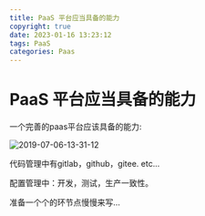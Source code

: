 ```yaml
---
title: PaaS 平台应当具备的能力
copyright: true
date: 2023-01-16 13:23:12
tags: PaaS
categories: Paas
---
```


# PaaS 平台应当具备的能力

一个完善的paas平台应该具备的能力:

![2019-07-06-13-31-12](/images/qiniu/2019-07-06-13-31-12.png)

代码管理中有gitlab，github，gitee. etc...

配置管理中：开发，测试，生产一致性。


<!--more-->

准备一个个的环节点慢慢来写...


